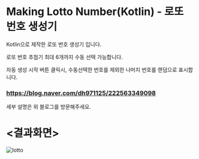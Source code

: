 # Making Lotto Number(Kotlin) - 로또 번호 생성기

Kotlin으로 제작한 로또 번호 생성기 입니다.


로또 번호 추첨기
최대 6개까지 수동 선택 가능합니다.

자동 생성 시작 버튼 클릭시, 
수동선택한 번호를 제외한 나머지 번호를 랜덤으로 표시합니다.


### https://blog.naver.com/dh971125/222563349098

세부 설명은 위 블로그를 방문해주세요.


# <결과화면>
![lotto](https://user-images.githubusercontent.com/74042160/153193019-544789d1-508d-4abe-95f6-80c068094c0f.PNG)

